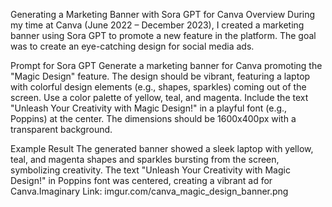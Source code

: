 Generating a Marketing Banner with Sora GPT for Canva
Overview
During my time at Canva (June 2022 – December 2023), I created a marketing banner using Sora GPT to promote a new feature in the platform. The goal was to create an eye-catching design for social media ads.

Prompt for Sora GPT
Generate a marketing banner for Canva promoting the "Magic Design" feature. The design should be vibrant, featuring a laptop with colorful design elements (e.g., shapes, sparkles) coming out of the screen. Use a color palette of yellow, teal, and magenta. Include the text "Unleash Your Creativity with Magic Design!" in a playful font (e.g., Poppins) at the center. The dimensions should be 1600x400px with a transparent background.

Example Result
The generated banner showed a sleek laptop with yellow, teal, and magenta shapes and sparkles bursting from the screen, symbolizing creativity. The text "Unleash Your Creativity with Magic Design!" in Poppins font was centered, creating a vibrant ad for Canva.Imaginary Link: imgur.com/canva_magic_design_banner.png


